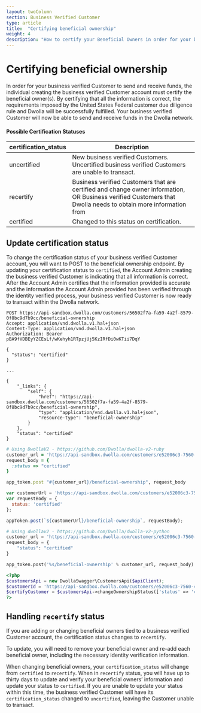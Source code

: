 ```yaml
---
layout: twoColumn
section: Business Verified Customer
type: article
title:  "Certifying beneficial ownership"
weight: 4
description: "How to certify your Beneficial Owners in order for your business Verified Customer to send funds in the Dwolla's ACH API."
---
```

# Certifying beneficial ownership

In order for your business verified Customer to send and receive funds, the individual creating the business verified Customer account must certify the beneficial owner(s). By certifying that all the information is correct, the requirements imposed by the United States Federal customer due diligence rule and Dwolla will be successfully fulfilled. Your business verified Customer will now be able to send and receive funds in the Dwolla network.

#### Possible Certification Statuses

| certification_status | Description       |
|----------------------|-------------------|
| uncertified          | New business verified Customers. Uncertified business verified Customers are unable to transact. |
| recertify            | Business verified Customers that are certified and change owner information, OR Business verified Customers that Dwolla needs to obtain more information from |
| certified            | Changed to this status on certification.  |

## Update certification status

To change the certification status of your business verified Customer account, you will want to POST to the beneficial ownership endpoint. By updating your certification status to `certified`, the Account Admin creating the business verified Customer is indicating that all information is correct. After the Account Admin certifies that the information provided is accurate and the information the Account Admin provided has been verified through the identity verified process, your business verified Customer is now ready to transact within the Dwolla network.

```raw
POST https://api-sandbox.dwolla.com/customers/56502f7a-fa59-4a2f-8579-0f8bc9d7b9cc/beneficial-ownership
Accept: application/vnd.dwolla.v1.hal+json
Content-Type: application/vnd.dwolla.v1.hal+json
Authorization: Bearer pBA9fVDBEyYZCEsLf/wKehyh1RTpzjUj5KzIRfDi0wKTii7DqY

{
  "status": "certified"
}

...

{
    "_links": {
        "self": {
            "href": "https://api-sandbox.dwolla.com/customers/56502f7a-fa59-4a2f-8579-0f8bc9d7b9cc/beneficial-ownership",
            "type": "application/vnd.dwolla.v1.hal+json",
            "resource-type": "beneficial-ownership"
        }
    },
    "status": "certified"
}
```
```ruby
# Using DwollaV2 - https://github.com/Dwolla/dwolla-v2-ruby
customer_url = 'https://api-sandbox.dwolla.com/customers/e52006c3-7560-4ff1-99d5-b0f3a6f4f909'
request_body = {
  :status => "certified"
}

app_token.post "#{customer_url}/beneficial-ownership", request_body
```
```javascript
var customerUrl = 'https://api-sandbox.dwolla.com/customers/e52006c3-7560-4ff1-99d5-b0f3a6f4f909';
var requestBody = {
  status: 'certified'
};

appToken.post(`${customerUrl}/beneficial-ownership`, requestBody);
```
```python
# Using dwollav2 - https://github.com/Dwolla/dwolla-v2-python
customer_url = 'https://api-sandbox.dwolla.com/customers/e52006c3-7560-4ff1-99d5-b0f3a6f4f909'
request_body = {
    "status": "certified"
}

app_token.post('%s/beneficial-ownership' % customer_url, request_body)
```
```php
<?php
$customersApi = new DwollaSwagger\CustomersApi($apiClient);
$customerId = 'https://api-sandbox.dwolla.com/customers/e52006c3-7560-4ff1-99d5-b0f3a6f4f909';
$certifyCustomer = $customersApi->changeOwnershipStatus(['status' => 'certified' ], $customerId);
?>
```

## Handling `recertify` status

If you are adding or changing beneficial owners tied to a business verified Customer account, the certification status changes to `recertify`.

To update, you will need to remove your beneficial owner and re-add each beneficial owner, including  the necessary identity verification information.

When changing beneficial owners, your `certification_status` will change from `certified` to `recertify`. When in `recertify` status, you will have up to thirty days to update and verify your beneficial owners’ information and update your status to `certified`. If you are unable to update your status within this time, the business verified Customer will have its `certification_status` changed to `uncertified`, leaving the Customer unable to transact.
